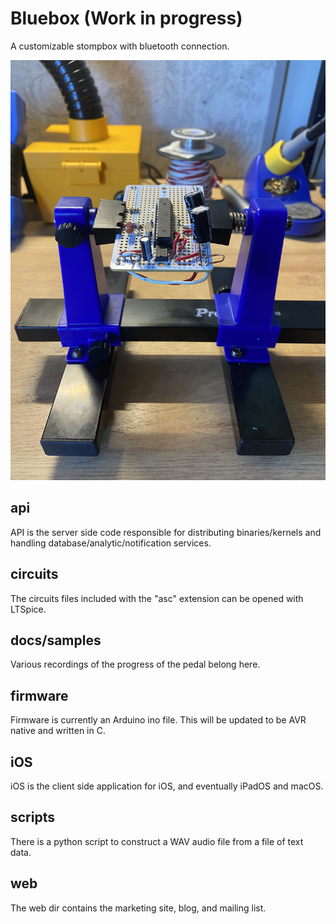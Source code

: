 # Bluebox (Work in progress)
A customizable stompbox with bluetooth connection.

![Protoboard](https://github.com/hpennington/bluebox/raw/main/docs/images/protoboard.jpeg)

## api
API is the server side code responsible for distributing binaries/kernels and handling database/analytic/notification services.

## circuits
The circuits files included with the "asc" extension can be opened with LTSpice.

## docs/samples
Various recordings of the progress of the pedal belong here.

## firmware
Firmware is currently an Arduino ino file. This will be updated to be AVR native and written in C.

## iOS
iOS is the client side application for iOS, and eventually iPadOS and macOS.

## scripts
There is a python script to construct a WAV audio file from a file of text data.

## web
The web dir contains the marketing site, blog, and mailing list.
